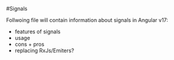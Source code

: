 #Signals

Follwoing file will contain information about signals in Angular v17:
* features of signals
* usage
* cons + pros
* replacing RxJs/Emiters?

